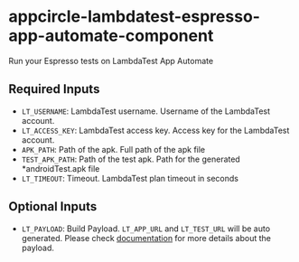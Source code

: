 # appcircle-lambdatest-espresso-app-automate-component

Run your Espresso tests on LambdaTest App Automate

## Required Inputs

- `LT_USERNAME`: LambdaTest username. Username of the LambdaTest account.
- `LT_ACCESS_KEY`: LambdaTest access key. Access key for the LambdaTest account.
- `APK_PATH`: Path of the apk. Full path of the apk file
- `TEST_APK_PATH`: Path of the test apk. Path for the generated *androidTest.apk file
- `LT_TIMEOUT`: Timeout. LambdaTest plan timeout in seconds


## Optional Inputs

- `LT_PAYLOAD`: Build Payload. `LT_APP_URL` and `LT_TEST_URL` will be auto generated. Please check [documentation](https://www.lambdatest.com/support/docs/getting-started-with-espresso-testing) for more details about the payload.